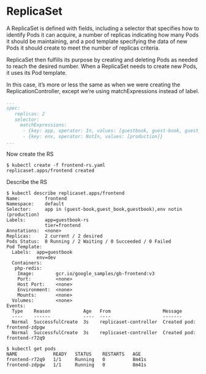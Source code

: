 # ReplicaSet

A ReplicaSet is defined with fields, including a selector that specifies how to identify Pods it can acquire, a number of replicas indicating how many Pods it should be maintaining, and a pod template specifying the data of new Pods it should create to meet the number of replicas criteria.

ReplicaSet then fulfills its purpose by creating and deleting Pods as needed to reach the desired number. When a ReplicaSet needs to create new Pods, it uses its Pod template.

In this case, it’s more or less the same as when we were creating the ReplicationController, except we’re using matchExpressions instead of label. 

```yaml
...
spec:
   replicas: 2
   selector:
     matchExpressions:
      - {key: app, operator: In, values: [guestbook, guest-book, guest_book]}
      - {key: env, operator: NotIn, values: [production]}
...
```

Now create the RS

```console
$ kubectl create -f frontend-rs.yaml
replicaset.apps/frontend created
```

Describe the RS

```console
$ kubectl describe replicaset.apps/frontend                                                                                                   
Name:         frontend
Namespace:    default
Selector:     app in (guest-book,guest_book,guestbook),env notin (production)
Labels:       app=guestbook-rs
              tier=frontend
Annotations:  <none>
Replicas:     2 current / 2 desired
Pods Status:  0 Running / 2 Waiting / 0 Succeeded / 0 Failed
Pod Template:
  Labels:  app=guestbook
           env=dev
  Containers:
   php-redis:
    Image:        gcr.io/google_samples/gb-frontend:v3
    Port:         <none>
    Host Port:    <none>
    Environment:  <none>
    Mounts:       <none>
  Volumes:        <none>
Events:
  Type    Reason            Age   From                   Message
  ----    ------            ----  ----                   -------
  Normal  SuccessfulCreate  3s    replicaset-controller  Created pod: frontend-zdpgw
  Normal  SuccessfulCreate  3s    replicaset-controller  Created pod: frontend-r72q9
  ```

```console
$ kubectl get pods
NAME             READY   STATUS    RESTARTS   AGE
frontend-r72q9   1/1     Running   0          8m41s
frontend-zdpgw   1/1     Running   0          8m41s
```

